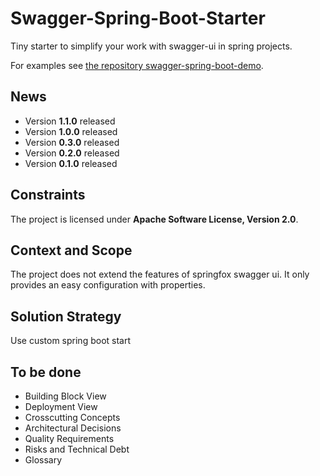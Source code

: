 # Swagger-Spring-Boot-Starter

Tiny starter to simplify your work with swagger-ui in spring projects. 

For examples see [the repository swagger-spring-boot-demo](https://github.com/hauer-io/swagger-spring-boot-demo).

## News
* Version **1.1.0** released
* Version **1.0.0** released
* Version **0.3.0** released
* Version **0.2.0** released
* Version **0.1.0** released


## Constraints
The project is licensed under **Apache Software License, Version 2.0**.

## Context and Scope
The project does not extend the features of springfox swagger ui. It only provides an easy configuration with properties.

## Solution Strategy
Use custom spring boot start


## To be done
* Building Block View
* Deployment View
* Crosscutting Concepts
* Architectural Decisions
* Quality Requirements
* Risks and Technical Debt
* Glossary


